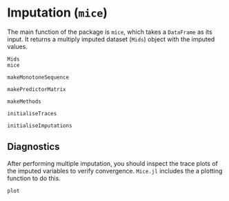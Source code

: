 # Imputation (`mice`)
The main function of the package is `mice`, which takes a `DataFrame` as its input. It returns a multiply imputed dataset (`Mids`) object with the imputed values.

```@docs
Mids
mice
```

```@docs
makeMonotoneSequence
```

```@docs
makePredictorMatrix
```

```@docs
makeMethods
```

```@docs
initialiseTraces
```

```@docs
initialiseImputations
```

## Diagnostics
After performing multiple imputation, you should inspect the trace plots of the imputed variables to verify convergence. `Mice.jl` includes the a plotting function to do this.

```@docs
plot
```